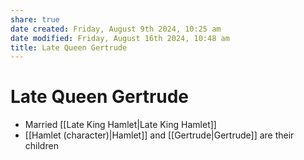 ```yaml
---
share: true
date created: Friday, August 9th 2024, 10:25 am
date modified: Friday, August 16th 2024, 10:48 am
title: Late Queen Gertrude
---
```

  
# Late Queen Gertrude  
  
- Married [[Late King Hamlet|Late King Hamlet]]  
- [[Hamlet (character)|Hamlet]] and [[Gertrude|Gertrude]] are their children